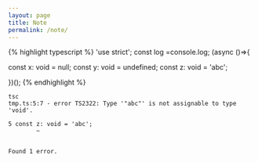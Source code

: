 ```yaml
---
layout: page
title: Note
permalink: /note/
---
```


{% highlight typescript %}
'use strict'; const log =console.log; (async ()=>{

const x: void = null;
const y: void = undefined;
const z: void = 'abc';

})();
{% endhighlight %}

```
tsc
tmp.ts:5:7 - error TS2322: Type '"abc"' is not assignable to type 'void'.

5 const z: void = 'abc';
        ~


Found 1 error.
```
